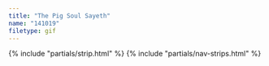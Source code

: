 ```yaml
---
title: "The Pig Soul Sayeth"
name: "141019"
filetype: gif
---
```


{% include "partials/strip.html" %}
{% include "partials/nav-strips.html" %}